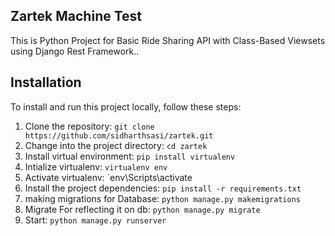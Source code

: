 ## Zartek Machine Test

This is Python Project for Basic Ride Sharing API with Class-Based Viewsets using Django Rest Framework..


## Installation

To install and run this project locally, follow these steps:

1. Clone the repository: `git clone  https://github.com/sidharthsasi/zartek.git`
2. Change into the project directory: `cd zartek`
3. Install virtual environment: `pip install virtualenv`
4. Intialize virtualenv: `virtualenv env`
5. Activate virtualenv: `env\Scripts\activate
6. Install the project dependencies: `pip install -r requirements.txt`
7. making migrations for Database: `python manage.py makemigrations`
8. Migrate For reflecting it on db: `python manage.py migrate`
9. Start: `python manage.py runserver`